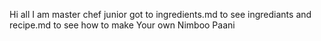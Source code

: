 Hi all I am master chef junior got to ingredients.md to see ingrediants and recipe.md to see how to make Your own Nimboo Paani